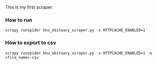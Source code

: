 This is my first scraper.

### How to run
`scrapy runspider bnu_obituary_scraper.py -s HTTPCACHE_ENABLED=1`

### How to export to csv
`scrapy runspider bnu_obituary_scraper.py -s HTTPCACHE_ENABLED=1 -o <file_name>.csv`
